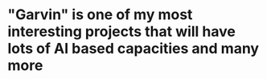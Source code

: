 # "Garvin" is one of my most interesting projects that will have lots of AI based capacities and many more
